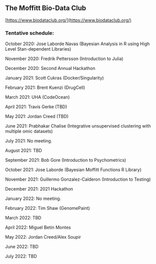 ## The Moffitt Bio-Data Club
[https://www.biodataclub.org/](https://www.biodataclub.org/)

### Tentative schedule:
October 2020: Jose Laborde Navas (Bayesian Analysis in R using High Level Stan-dependent Libraries)

November 2020: Fredrik Pettersson (Introduction to Julia)

December 2020: Second Annual Hackathon

January 2021: Scott Cukras (Docker/Singularity)

February 2021: Brent Kuenzi (DrugCell)

March 2021: UHA (CodeOcean)

April 2021: Travis Gerke (TBD)

May 2021: Jordan Creed (TBD)

June 2021: Prabhakar Chalise (Integrative unsupervised clustering with multiple omic datasets)

July 2021: No meeting.

August 2021: TBD

September 2021: Bob Gore (Introduction to Psychometrics)

October 2021: Jose Laborde (Bayesian Moffitt Functions R Library)

November 2021: Guillermo Gonzalez-Calderon (Introduction to Testing) 

December 2021: 2021 Hackathon

January 2022: No meeting.

February 2022: Tim Shaw (GenomePaint)

March 2022: TBD

April 2022: Miguel Betin Montes

May 2022: Jordan Creed/Alex Soupir

June 2022: TBD

July 2022: TBD
